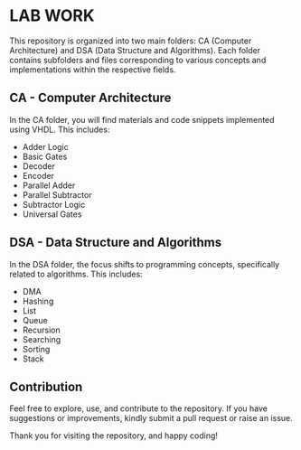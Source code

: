 # LAB WORK

This repository is organized into two main folders: CA (Computer Architecture) and DSA (Data Structure and Algorithms). Each folder contains subfolders and files corresponding to various concepts and implementations within the respective fields.

## CA - Computer Architecture

In the CA folder, you will find materials and code snippets implemented using VHDL. This includes:

- Adder Logic
- Basic Gates
- Decoder
- Encoder
- Parallel Adder
- Parallel Subtractor
- Subtractor Logic
- Universal Gates

## DSA - Data Structure and Algorithms

In the DSA folder, the focus shifts to programming concepts, specifically related to algorithms. This includes:

- DMA
- Hashing
- List
- Queue
- Recursion
- Searching
- Sorting
- Stack

## Contribution

Feel free to explore, use, and contribute to the repository. If you have suggestions or improvements, kindly submit a pull request or raise an issue.

Thank you for visiting the repository, and happy coding!
